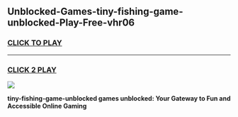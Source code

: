 
## Unblocked-Games-tiny-fishing-game-unblocked-Play-Free-vhr06
<h3>
<a href="https://premium76.site?title=tiny-fishing-game-unblocked&ref=10A">CLICK TO PLAY</a></h3>
<hr>

<h3>
<a href="https://premium76.site?title=tiny-fishing-game-unblocked&ref=10A">CLICK 2 PLAY</a>
  
</h3>

<a href="https://premium76.site?title=tiny-fishing-game-unblocked&ref=10A"><img src="https://clearcache.store/games.png"></a>


**tiny-fishing-game-unblocked games unblocked: Your Gateway to Fun and Accessible Online Gaming**
